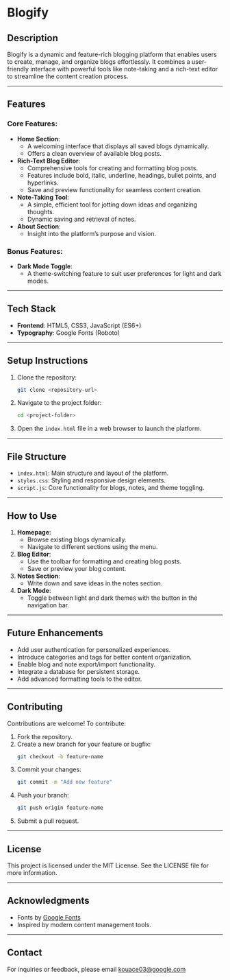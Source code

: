 # Blogify

## Description
Blogify is a dynamic and feature-rich blogging platform that enables users to create, manage, and organize blogs effortlessly. It combines a user-friendly interface with powerful tools like note-taking and a rich-text editor to streamline the content creation process.

---

## Features

### Core Features:
- **Home Section**: 
  - A welcoming interface that displays all saved blogs dynamically.
  - Offers a clean overview of available blog posts.
- **Rich-Text Blog Editor**:
  - Comprehensive tools for creating and formatting blog posts.
  - Features include bold, italic, underline, headings, bullet points, and hyperlinks.
  - Save and preview functionality for seamless content creation.
- **Note-Taking Tool**:
  - A simple, efficient tool for jotting down ideas and organizing thoughts.
  - Dynamic saving and retrieval of notes.
- **About Section**:
  - Insight into the platform’s purpose and vision.

### Bonus Features:
- **Dark Mode Toggle**:
  - A theme-switching feature to suit user preferences for light and dark modes.

---

## Tech Stack
- **Frontend**: HTML5, CSS3, JavaScript (ES6+)
- **Typography**: Google Fonts (Roboto)

---

## Setup Instructions
1. Clone the repository:
   ```bash
   git clone <repository-url>
   ```
2. Navigate to the project folder:
   ```bash
   cd <project-folder>
   ```
3. Open the `index.html` file in a web browser to launch the platform.

---

## File Structure
- `index.html`: Main structure and layout of the platform.
- `styles.css`: Styling and responsive design elements.
- `script.js`: Core functionality for blogs, notes, and theme toggling.

---

## How to Use
1. **Homepage**:
   - Browse existing blogs dynamically.
   - Navigate to different sections using the menu.
2. **Blog Editor**:
   - Use the toolbar for formatting and creating blog posts.
   - Save or preview your blog content.
3. **Notes Section**:
   - Write down and save ideas in the notes section.
4. **Dark Mode**:
   - Toggle between light and dark themes with the button in the navigation bar.

---

## Future Enhancements
- Add user authentication for personalized experiences.
- Introduce categories and tags for better content organization.
- Enable blog and note export/import functionality.
- Integrate a database for persistent storage.
- Add advanced formatting tools to the editor.

---

## Contributing
Contributions are welcome! To contribute:
1. Fork the repository.
2. Create a new branch for your feature or bugfix:
   ```bash
   git checkout -b feature-name
   ```
3. Commit your changes:
   ```bash
   git commit -m "Add new feature"
   ```
4. Push your branch:
   ```bash
   git push origin feature-name
   ```
5. Submit a pull request.

---

## License
This project is licensed under the MIT License. See the LICENSE file for more information.

---

## Acknowledgments
- Fonts by [Google Fonts](https://fonts.google.com/)
- Inspired by modern content management tools.

---

## Contact
For inquiries or feedback, please email kouace03@google.com


